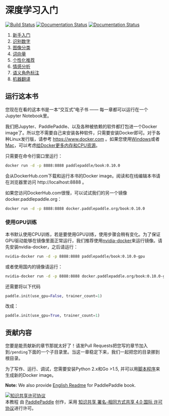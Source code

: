 # 深度学习入门

[![Build Status](https://travis-ci.org/PaddlePaddle/book.svg?branch=develop)](https://travis-ci.org/PaddlePaddle/book)
[![Documentation Status](https://img.shields.io/badge/docs-latest-brightgreen.svg?style=flat)](http://book.paddlepaddle.org/)
[![Documentation Status](https://img.shields.io/badge/中文文档-最新-brightgreen.svg)](http://book.paddlepaddle.org/index.cn.html)

1. [新手入门](http://book.paddlepaddle.org/01.fit_a_line/index.cn.html)
1. [识别数字](http://book.paddlepaddle.org/02.recognize_digits/index.cn.html)
1. [图像分类](http://book.paddlepaddle.org/03.image_classification/index.cn.html)
1. [词向量](http://book.paddlepaddle.org/04.word2vec/index.cn.html)
1. [个性化推荐](http://book.paddlepaddle.org/05.recommender_system/index.cn.html)
1. [情感分析](http://book.paddlepaddle.org/06.understand_sentiment/index.cn.html)
1. [语义角色标注](http://book.paddlepaddle.org/07.label_semantic_roles/index.cn.html)
1. [机器翻译](http://book.paddlepaddle.org/08.machine_translation/index.cn.html)

## 运行这本书

您现在在看的这本书是一本“交互式”电子书 —— 每一章都可以运行在一个Jupyter Notebook里。

我们把Jupyter、PaddlePaddle、以及各种被依赖的软件都打包进一个Docker image了。所以您不需要自己来安装各种软件，只需要安装Docker即可。对于各种Linux发行版，请参考 https://www.docker.com 。如果您使用[Windows](https://www.docker.com/docker-windows)或者[Mac](https://www.docker.com/docker-mac)，可以考虑[给Docker更多内存和CPU资源](http://stackoverflow.com/a/39720010/724872)。

只需要在命令行窗口里运行：

```bash
docker run -d -p 8888:8888 paddlepaddle/book:0.10.0
```

会从DockerHub.com下载和运行本书的Docker image。阅读和在线编辑本书请在浏览器里访问 http://localhost:8888 。

如果您访问DockerHub.com很慢，可以试试我们的另一个镜像docker.paddlepaddle.org：

```bash
docker run -d -p 8888:8888 docker.paddlepaddle.org/book:0.10.0
```

### 使用GPU训练

本书默认使用CPU训练，若是要使用GPU训练，使用步骤会稍有变化。为了保证GPU驱动能够在镜像里面正常运行，我们推荐使用[nvidia-docker](https://github.com/NVIDIA/nvidia-docker)来运行镜像。请先安装nvidia-docker，之后请运行：

```bash
nvidia-docker run -d -p 8888:8888 paddlepaddle/book:0.10.0-gpu
```

或者使用国内的镜像请运行：

```bash
nvidia-docker run -d -p 8888:8888 docker.paddlepaddle.org/book:0.10.0-gpu
```

还需要将以下代码
```python
paddle.init(use_gpu=False, trainer_count=1)
```

改成：
```python
paddle.init(use_gpu=True, trainer_count=1)
```


## 贡献内容

您要是能贡献新的章节那就太好了！请发Pull Requests把您写的章节加入到`/pending`下面的一个子目录里。当这一章稳定下来，我们一起把您的目录挪到根目录。

为了写作、运行、调试，您需要安装Python 2.x和Go >1.5, 并可以用[脚本程序](https://github.com/PaddlePaddle/book/blob/develop/.tools/convert-markdown-into-ipynb-and-test.sh)来生成新的Docker image。

**Note:** We also provide [English Readme](https://github.com/PaddlePaddle/book/blob/develop/README.en.md) for PaddlePaddle book.


<a rel="license" href="http://creativecommons.org/licenses/by-sa/4.0/"><img alt="知识共享许可协议" style="border-width:0" src="https://i.creativecommons.org/l/by-sa/4.0/88x31.png" /></a><br /><span xmlns:dct="http://purl.org/dc/terms/" href="http://purl.org/dc/dcmitype/Text" property="dct:title" rel="dct:type">本教程</span> 由 <a xmlns:cc="http://creativecommons.org/ns#" href="http://book.paddlepaddle.org" property="cc:attributionName" rel="cc:attributionURL">PaddlePaddle</a> 创作，采用 <a rel="license" href="http://creativecommons.org/licenses/by-sa/4.0/">知识共享 署名-相同方式共享 4.0 国际 许可协议</a>进行许可。
